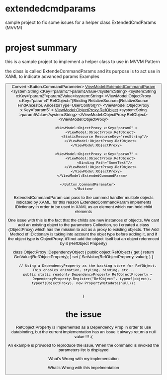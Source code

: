 # extendedcmdparams
sample project to fix some issues for a helper class ExtendedCmdParams (MVVM)

# projest summary
this is a sample project to implement a helper class to use in MVVM Pattern

the class is called ExtendeCommandParams and its purpose is to act use in XAML to indicate advanced params
Examples

<Button Command="{Binding ConvertTextCommand}" Margin="5" IsDefault="True">Convert
<Button.CommandParameter>
            <ViewModel:ExtendedCommandParam>
                <system:String x:Key="param1">param1Value</system:String>
                <system:String x:Key="param2">param2Value</system:String>
                <StaticResource x:Key="param3" ResourceKey="resString"/>
                <ViewModel:ObjectProxy x:Key="param4" RefObject="{Binding RelativeSource={RelativeSource FindAncestor, AncestorType=UserControl}}"/>
                <ViewModel:ObjectProxy x:Key="param5" >
                    <ViewModel:ObjectProxy.RefObject>
                        <system:String >param5Value</system:String>
                    </ViewModel:ObjectProxy.RefObject>
                </ViewModel:ObjectProxy>

                <ViewModel:ObjectProxy x:Key="param6" >
                    <ViewModel:ObjectProxy.RefObject>
                        <StaticResource ResourceKey="resString"/>
                    </ViewModel:ObjectProxy.RefObject>
                </ViewModel:ObjectProxy>

                <ViewModel:ObjectProxy x:Key="param7" >
                    <ViewModel:ObjectProxy.RefObject>
                        <Binding Path="SomeText"/>
                    </ViewModel:ObjectProxy.RefObject>
                </ViewModel:ObjectProxy>
            </ViewModel:ExtendedCommandParam>

        </Button.CommandParameter>
    </Button>
    
ExtendedCommandParam can pass to the commnd handler multiple objects indicated by XAML, for this reason ExtendedCommandParam implements IDictionary in order to be used in XAML as an element which can hold child elements

One issue with this is the fact that the childs are new instances of objects, We cant add an existing object to the parameters Collection, so I created a class (ObjectProxy) which has the mission to act as a proxy to existing objects. The Add Method of IDictionary is taking into account the objet type before adding it, and if the object type is ObjectProxy, it'll not add the object itself but an object referenced by it (RefObject Property)

   class ObjectProxy :DependencyObject
    {
        public object RefObject
        {
            get { return GetValue(RefObjectProperty); }
            set { SetValue(RefObjectProperty, value); }
        }

        // Using a DependencyProperty as the backing store for RefObject.  This enables animation, styling, binding, etc...
        public static readonly DependencyProperty RefObjectProperty =
            DependencyProperty.Register("RefObject", typeof(object), typeof(ObjectProxy), new PropertyMetadata(null));


    }


# the issue
RefObject Property is implemented as a Dependency Prop in order to use databinding, but the current implementation has an issue it always return a null value !!! :(

An example is provided to reproduce the issue, When the command is invoked the parameters list is displayed

What's Wrong with my implementation


What's Wrong with this impelmentation